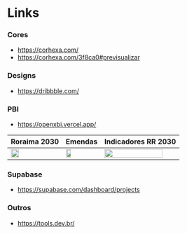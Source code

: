# Links

### Cores
- https://corhexa.com/
- https://corhexa.com/3f8ca0#previsualizar

### Designs
- https://dribbble.com/

### PBI
- https://openxbi.vercel.app/

| Roraima 2030        | Emendas         |  Indicadores RR 2030        |
| ------------- | ------------- | ------------- | 
|[<img src="https://github.com/user-attachments/assets/f37c9f88-52a4-4649-a10d-93f57957cd70" width="40%">](https://app.powerbi.com/view?r=eyJrIjoiZDNjZjgwZGQtMmNiYy00NzA5LTlmMDItNmQxMmI2MzI0NDViIiwidCI6IjNhZmRhZWZjLTc0ZjQtNGE4MC1hNGJjLTdmZjQ2OGNhOTUyMyJ9)| [<img src="https://github.com/user-attachments/assets/14ab0325-6623-4d59-8542-c6a4e22e0024" width="40%">](https://app.powerbi.com/view?r=eyJrIjoiZDBhZWQ1ZDMtNTc3Ni00YjQ3LWExY2ItNzA5OGVhYTgyYzAyIiwidCI6IjNhZmRhZWZjLTc0ZjQtNGE4MC1hNGJjLTdmZjQ2OGNhOTUyMyJ9)  | [<img src="https://github.com/user-attachments/assets/9e8e3af6-a3aa-4890-988c-d2f013c9dd86" width="90%">](https://app.powerbi.com/view?r=eyJrIjoiMmQzOTVmZjQtM2FlZC00YzY4LTg1ZDMtZmNlNjk2ZmRmZWE3IiwidCI6IjNhZmRhZWZjLTc0ZjQtNGE4MC1hNGJjLTdmZjQ2OGNhOTUyMyJ9)      |

### Supabase
- https://supabase.com/dashboard/projects

### Outros
- https://tools.dev.br/
